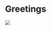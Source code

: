<h1 alignt="center" color="pink">Greetings</h1>
 <img src="https://img.freepik.com/free-photo/adorable-looking-kitten-with-yarn_23-2150886292.jpg?semt=ais_hybrid">



